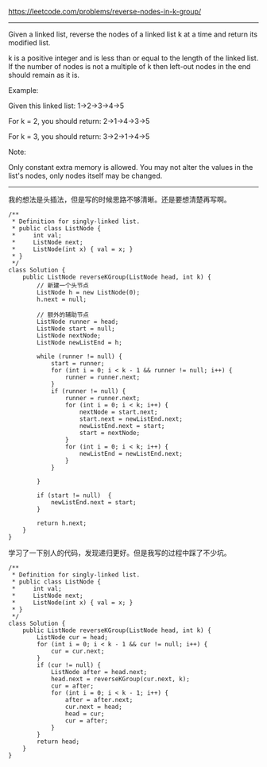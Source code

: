 https://leetcode.com/problems/reverse-nodes-in-k-group/

---

Given a linked list, reverse the nodes of a linked list k at a time and return its modified list.

k is a positive integer and is less than or equal to the length of the linked list. If the number of nodes is not a multiple of k then left-out nodes in the end should remain as it is.

Example:

Given this linked list: 1->2->3->4->5

For k = 2, you should return: 2->1->4->3->5

For k = 3, you should return: 3->2->1->4->5

Note:

Only constant extra memory is allowed.
You may not alter the values in the list's nodes, only nodes itself may be changed.

---

我的想法是头插法，但是写的时候思路不够清晰。还是要想清楚再写啊。
```
/**
 * Definition for singly-linked list.
 * public class ListNode {
 *     int val;
 *     ListNode next;
 *     ListNode(int x) { val = x; }
 * }
 */
class Solution {
    public ListNode reverseKGroup(ListNode head, int k) {
        // 新建一个头节点
        ListNode h = new ListNode(0);
        h.next = null;
        
        // 额外的辅助节点
        ListNode runner = head;
        ListNode start = null;
        ListNode nextNode;
        ListNode newListEnd = h;
        
        while (runner != null) {
            start = runner;
            for (int i = 0; i < k - 1 && runner != null; i++) {
                runner = runner.next;
            }
            if (runner != null) {
                runner = runner.next;
                for (int i = 0; i < k; i++) {
                    nextNode = start.next;
                    start.next = newListEnd.next;
                    newListEnd.next = start;
                    start = nextNode;
                }
                for (int i = 0; i < k; i++) {
                    newListEnd = newListEnd.next;
                }
            }
            
        }
        
        if (start != null)  {
            newListEnd.next = start;
        }
        
        return h.next;
    }
}
```
学习了一下别人的代码，发现递归更好。但是我写的过程中踩了不少坑。
```
/**
 * Definition for singly-linked list.
 * public class ListNode {
 *     int val;
 *     ListNode next;
 *     ListNode(int x) { val = x; }
 * }
 */
class Solution {
    public ListNode reverseKGroup(ListNode head, int k) {
        ListNode cur = head;
        for (int i = 0; i < k - 1 && cur != null; i++) {
            cur = cur.next;
        }
        if (cur != null) {
            ListNode after = head.next;
            head.next = reverseKGroup(cur.next, k);
            cur = after;
            for (int i = 0; i < k - 1; i++) {
                after = after.next;
                cur.next = head;
                head = cur;
                cur = after;
            }
        }
        return head;
    }
}
```

